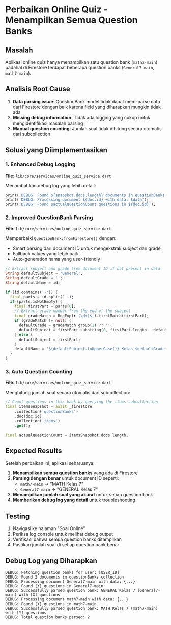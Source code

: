 # Perbaikan Online Quiz - Menampilkan Semua Question Banks

## Masalah

Aplikasi online quiz hanya menampilkan satu question bank (`math7-main`) padahal di Firestore terdapat beberapa question banks (`General7-main`, `math7-main`).

## Analisis Root Cause

1. **Data parsing issue**: QuestionBank model tidak dapat mem-parse data dari Firestore dengan baik karena field yang diharapkan mungkin tidak ada
2. **Missing debug information**: Tidak ada logging yang cukup untuk mengidentifikasi masalah parsing
3. **Manual question counting**: Jumlah soal tidak dihitung secara otomatis dari subcollection

## Solusi yang Diimplementasikan

### 1. Enhanced Debug Logging

**File**: `lib/core/services/online_quiz_service.dart`

Menambahkan debug log yang lebih detail:

```dart
print('DEBUG: Found ${snapshot.docs.length} documents in questionBanks collection');
print('DEBUG: Processing document ${doc.id} with data: $data');
print('DEBUG: Found $actualQuestionCount questions in ${doc.id}');
```

### 2. Improved QuestionBank Parsing

**File**: `lib/core/services/online_quiz_service.dart`

Memperbaiki `QuestionBank.fromFirestore()` dengan:

- Smart parsing dari document ID untuk mengekstrak subject dan grade
- Fallback values yang lebih baik
- Auto-generation nama yang user-friendly

```dart
// Extract subject and grade from document ID if not present in data
String defaultSubject = 'General';
String defaultGrade = '';
String defaultName = id;

if (id.contains('-')) {
  final parts = id.split('-');
  if (parts.isNotEmpty) {
    final firstPart = parts[0];
    // Extract grade number from the end of the subject
    final gradeMatch = RegExp(r'(\d+)$').firstMatch(firstPart);
    if (gradeMatch != null) {
      defaultGrade = gradeMatch.group(1) ?? '';
      defaultSubject = firstPart.substring(0, firstPart.length - defaultGrade.length);
    } else {
      defaultSubject = firstPart;
    }
    defaultName = '${defaultSubject.toUpperCase()} Kelas $defaultGrade';
  }
}
```

### 3. Auto Question Counting

**File**: `lib/core/services/online_quiz_service.dart`

Menghitung jumlah soal secara otomatis dari subcollection:

```dart
// Count questions in this bank by querying the items subcollection
final itemsSnapshot = await _firestore
    .collection('questionBanks')
    .doc(doc.id)
    .collection('items')
    .get();

final actualQuestionCount = itemsSnapshot.docs.length;
```

## Expected Results

Setelah perbaikan ini, aplikasi seharusnya:

1. **Menampilkan semua question banks** yang ada di Firestore
2. **Parsing dengan benar** untuk document ID seperti:
   - `math7-main` → "MATH Kelas 7"
   - `General7-main` → "GENERAL Kelas 7"
3. **Menampilkan jumlah soal yang akurat** untuk setiap question bank
4. **Memberikan debug log yang detail** untuk troubleshooting

## Testing

1. Navigasi ke halaman "Soal Online"
2. Periksa log console untuk melihat debug output
3. Verifikasi bahwa semua question banks ditampilkan
4. Pastikan jumlah soal di setiap question bank benar

## Debug Log yang Diharapkan

```
DEBUG: Fetching question banks for user: [USER_ID]
DEBUG: Found 2 documents in questionBanks collection
DEBUG: Processing document General7-main with data: {...}
DEBUG: Found [X] questions in General7-main
DEBUG: Successfully parsed question bank: GENERAL Kelas 7 (General7-main) with [X] questions
DEBUG: Processing document math7-main with data: {...}
DEBUG: Found [Y] questions in math7-main
DEBUG: Successfully parsed question bank: MATH Kelas 7 (math7-main) with [Y] questions
DEBUG: Total question banks parsed: 2
```
